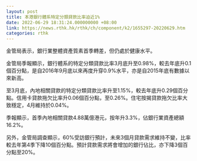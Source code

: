 ```yaml
---
layout: post
title: 本港銀行體系特定分類貸款比率迫近1%
date: 2022-06-29 18:31:24.000000000 +08:00
link: https://news.rthk.hk/rthk/ch/component/k2/1655297-20220629.htm
categories: rthk
---
```


金管局表示，銀行業整體資產質素首季轉差，但仍處於健康水平。

金管局季報顯示，銀行體系的特定分類貸款比率3月底升至0.98%，較去年底升0.1個百分點，是自2016年9月底以來再度升穿0.9%水平，亦是自2015年底有數據以來新高。

至3月底，內地相關貸款的特定分類貸款比率升至1.15%，較去年底升0.29個百分點。信用卡貸款拖欠比率升0.06個百分點，至0.26%。住宅按揭貸款拖欠比率大致穩定，4月維持於0.04%。

季報顯示，首季內地相關貸款4.88萬億港元，按年升3.3%，佔銀行業資產總額16.2%。

另外，金管局調查顯示，60%受訪銀行預計，未來3個月貸款需求維持不變，比率較去年第4季下降10個百分點。預計貸款需求將會增加的銀行佔比，亦下降3個百分點至20%。
